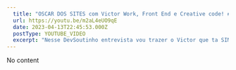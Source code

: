 ```yaml
---
  title: "OSCAR DOS SITES com Victor Work, Front End e Creative code! #DevSoutinhoEntrevista"
  url: https://youtu.be/m2aL4eUO9qE
  date: 2023-04-13T22:45:53.000Z
  postType: YOUTUBE_VIDEO
  excerpt: "Nesse DevSoutinho entrevista vou trazer o Victor que ta SIMPLESMENTE concorrendo ao oscar dos sites e vai trocar ideia com a gente sobre Front End com creative code! Que é um assunto que eu AMO mas manjo bem pouco e vamos conhecer mais sobre a história dele, como ele chegou lá... enfim SÓ COLA QUE VAI SER SUCESSO!"
---
```

  
  No content
  